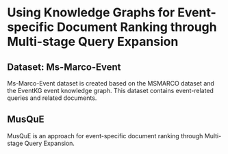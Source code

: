 # **Using Knowledge Graphs for Event-specific Document Ranking through Multi-stage Query Expansion**


## **Dataset: Ms-Marco-Event**
 
Ms-Marco-Event dataset is created based on the MSMARCO dataset and the EventKG event knowledge graph. This dataset contains event-related queries and related documents.

## **MusQuE**

MusQuE is an approach for event-specific document ranking through Multi-stage Query Expansion.
